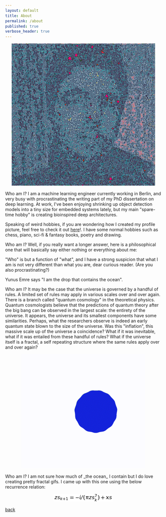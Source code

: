 ```yaml
---
layout: default
title: About
permalink: /about
published: true
verbose_header: true
---
```

<p align="center">
   <img src="images/profile_11.png?raw=True">
</p>
Who am I? I am a machine learning engineer currently working in Berlin, and very busy with procrastinating the writing part of my PhD 
dissertation on deep learning. At work, I've been enjoying shrinking up object detection models into a tiny size for embedded systems 
lately, but my main "spare-time hobby" is creating bioinspired deep architectures.

Speaking of weird hobbies, if you are wondering how I created my profile picture, feel free to check it out [here](/perona_malik_on_drugs)!. I have some normal hobbies such as chess, piano, sci-fi & fantasy books, poetry and drawing.

Who am I? Well, if you really want a longer answer, here is a philosophical one that will basically say either nothing or everything about me: 

"Who" is but a function of "what", and I have a strong suspicion that what I am is not very different than what you are, dear curious reader. (Are you also procrastinating?)

Yunus Emre says "I am the drop that contains the ocean". 

Who am I? It may be the case that the universe is governed by a handful of rules. A limited set of rules may apply in various scales over and over again. There is a branch called "quantum cosmology" in the theoretical physics. Quantum cosmologists believe that the predictions of quantum theory after the big bang can be observed in the largest scale: the entirety of the universe. It appears, the universe and its smallest components have some similarities. Perhaps, what the researchers observe is indeed an early quantum state blown to the size of the universe. Was this "inflation", this massive scale up of the universe a coincidence? What if it was inevitable, what if it was entailed from these handful of rules? What if the universe itself is a fractal, a self repeating structure where the same rules apply over and over again? 
<p align="center">
   <img width="400" height="368" src="images/fractal.gif?raw=True">
</p>
Who am I? I am not sure how much of _the ocean_ I contain but I do love creating pretty fractal gifs. I came up with this one using the below recurrence relation:
<p align="center">
   <img src="images/fractal_eqn.png?raw=True">
</p>


[back](./)

